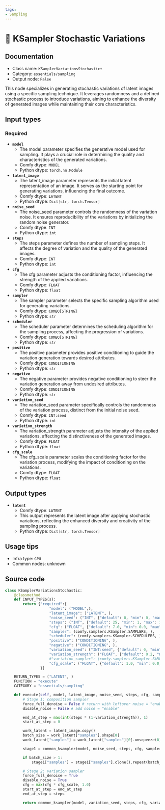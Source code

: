 ```yaml
---
tags:
- Sampling
---
```


# 🔧 KSampler Stochastic Variations
## Documentation
- Class name: `KSamplerVariationsStochastic+`
- Category: `essentials/sampling`
- Output node: `False`

This node specializes in generating stochastic variations of latent images using a specific sampling technique. It leverages randomness and a defined stochastic process to introduce variations, aiming to enhance the diversity of generated images while maintaining their core characteristics.
## Input types
### Required
- **`model`**
    - The model parameter specifies the generative model used for sampling. It plays a crucial role in determining the quality and characteristics of the generated variations.
    - Comfy dtype: `MODEL`
    - Python dtype: `torch.nn.Module`
- **`latent_image`**
    - The latent_image parameter represents the initial latent representation of an image. It serves as the starting point for generating variations, influencing the final outcome.
    - Comfy dtype: `LATENT`
    - Python dtype: `Dict[str, torch.Tensor]`
- **`noise_seed`**
    - The noise_seed parameter controls the randomness of the variation noise. It ensures reproducibility of the variations by initializing the random noise generator.
    - Comfy dtype: `INT`
    - Python dtype: `int`
- **`steps`**
    - The steps parameter defines the number of sampling steps. It affects the degree of variation and the quality of the generated images.
    - Comfy dtype: `INT`
    - Python dtype: `int`
- **`cfg`**
    - The cfg parameter adjusts the conditioning factor, influencing the strength of the applied variations.
    - Comfy dtype: `FLOAT`
    - Python dtype: `float`
- **`sampler`**
    - The sampler parameter selects the specific sampling algorithm used for generating variations.
    - Comfy dtype: `COMBO[STRING]`
    - Python dtype: `str`
- **`scheduler`**
    - The scheduler parameter determines the scheduling algorithm for the sampling process, affecting the progression of variations.
    - Comfy dtype: `COMBO[STRING]`
    - Python dtype: `str`
- **`positive`**
    - The positive parameter provides positive conditioning to guide the variation generation towards desired attributes.
    - Comfy dtype: `CONDITIONING`
    - Python dtype: `str`
- **`negative`**
    - The negative parameter provides negative conditioning to steer the variation generation away from undesired attributes.
    - Comfy dtype: `CONDITIONING`
    - Python dtype: `str`
- **`variation_seed`**
    - The variation_seed parameter specifically controls the randomness of the variation process, distinct from the initial noise seed.
    - Comfy dtype: `INT:seed`
    - Python dtype: `int`
- **`variation_strength`**
    - The variation_strength parameter adjusts the intensity of the applied variations, affecting the distinctiveness of the generated images.
    - Comfy dtype: `FLOAT`
    - Python dtype: `float`
- **`cfg_scale`**
    - The cfg_scale parameter scales the conditioning factor for the variation process, modifying the impact of conditioning on the variations.
    - Comfy dtype: `FLOAT`
    - Python dtype: `float`
## Output types
- **`latent`**
    - Comfy dtype: `LATENT`
    - This output represents the latent image after applying stochastic variations, reflecting the enhanced diversity and creativity of the sampling process.
    - Python dtype: `Dict[str, torch.Tensor]`
## Usage tips
- Infra type: `GPU`
- Common nodes: unknown


## Source code
```python
class KSamplerVariationsStochastic:
    @classmethod
    def INPUT_TYPES(s):
        return {"required":{
                    "model": ("MODEL",),
                    "latent_image": ("LATENT", ),
                    "noise_seed": ("INT", {"default": 0, "min": 0, "max": 0xffffffffffffffff}),
                    "steps": ("INT", {"default": 25, "min": 1, "max": 10000}),
                    "cfg": ("FLOAT", {"default": 7.0, "min": 0.0, "max": 100.0, "step":0.1, "round": 0.01}),
                    "sampler": (comfy.samplers.KSampler.SAMPLERS, ),
                    "scheduler": (comfy.samplers.KSampler.SCHEDULERS, ),
                    "positive": ("CONDITIONING", ),
                    "negative": ("CONDITIONING", ),
                    "variation_seed": ("INT:seed", {"default": 0, "min": 0, "max": 0xffffffffffffffff}),
                    "variation_strength": ("FLOAT", {"default": 0.2, "min": 0.0, "max": 1.0, "step":0.05, "round": 0.01}),
                    #"variation_sampler": (comfy.samplers.KSampler.SAMPLERS, ),
                    "cfg_scale": ("FLOAT", {"default": 1.0, "min": 0.0, "max": 1.0, "step":0.05, "round": 0.01}),
                }}

    RETURN_TYPES = ("LATENT", )
    FUNCTION = "execute"
    CATEGORY = "essentials/sampling"

    def execute(self, model, latent_image, noise_seed, steps, cfg, sampler, scheduler, positive, negative, variation_seed, variation_strength, cfg_scale, variation_sampler="dpmpp_2m_sde"):
        # Stage 1: composition sampler
        force_full_denoise = False # return with leftover noise = "enable"
        disable_noise = False # add noise = "enable"

        end_at_step = max(int(steps * (1-variation_strength)), 1)
        start_at_step = 0

        work_latent = latent_image.copy()
        batch_size = work_latent["samples"].shape[0]
        work_latent["samples"] = work_latent["samples"][0].unsqueeze(0)

        stage1 = common_ksampler(model, noise_seed, steps, cfg, sampler, scheduler, positive, negative, work_latent, denoise=1.0, disable_noise=disable_noise, start_step=start_at_step, last_step=end_at_step, force_full_denoise=force_full_denoise)[0]

        if batch_size > 1:
            stage1["samples"] = stage1["samples"].clone().repeat(batch_size, 1, 1, 1)

        # Stage 2: variation sampler
        force_full_denoise = True
        disable_noise = True
        cfg = max(cfg * cfg_scale, 1.0)
        start_at_step = end_at_step
        end_at_step = steps

        return common_ksampler(model, variation_seed, steps, cfg, variation_sampler, scheduler, positive, negative, stage1, denoise=1.0, disable_noise=disable_noise, start_step=start_at_step, last_step=end_at_step, force_full_denoise=force_full_denoise)

```
